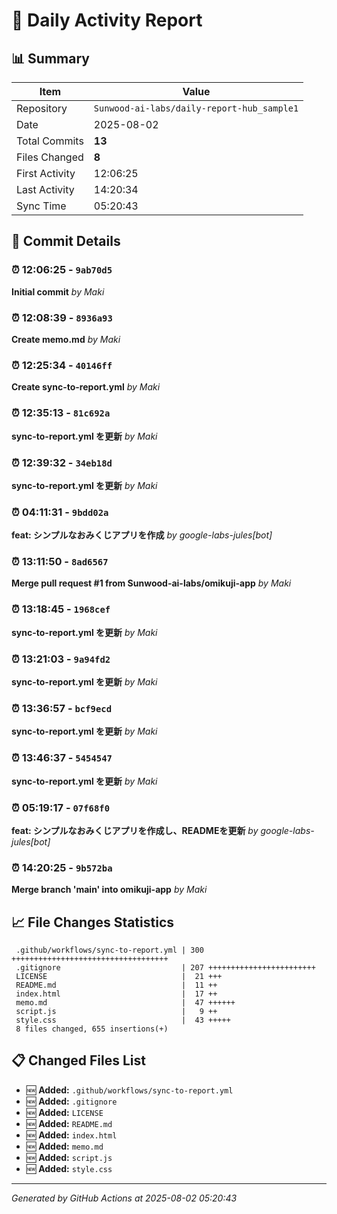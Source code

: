 # 📅 Daily Activity Report

## 📊 Summary
| Item | Value |
|------|-------|
| Repository | `Sunwood-ai-labs/daily-report-hub_sample1` |
| Date | 2025-08-02 |
| Total Commits | **13** |
| Files Changed | **8** |
| First Activity | 12:06:25 |
| Last Activity | 14:20:34 |
| Sync Time | 05:20:43 |

## 📝 Commit Details

### ⏰ 12:06:25 - `9ab70d5`
**Initial commit**
*by Maki*

### ⏰ 12:08:39 - `8936a93`
**Create memo.md**
*by Maki*

### ⏰ 12:25:34 - `40146ff`
**Create sync-to-report.yml**
*by Maki*

### ⏰ 12:35:13 - `81c692a`
**sync-to-report.yml を更新**
*by Maki*

### ⏰ 12:39:32 - `34eb18d`
**sync-to-report.yml を更新**
*by Maki*

### ⏰ 04:11:31 - `9bdd02a`
**feat: シンプルなおみくじアプリを作成**
*by google-labs-jules[bot]*

### ⏰ 13:11:50 - `8ad6567`
**Merge pull request #1 from Sunwood-ai-labs/omikuji-app**
*by Maki*

### ⏰ 13:18:45 - `1968cef`
**sync-to-report.yml を更新**
*by Maki*

### ⏰ 13:21:03 - `9a94fd2`
**sync-to-report.yml を更新**
*by Maki*

### ⏰ 13:36:57 - `bcf9ecd`
**sync-to-report.yml を更新**
*by Maki*

### ⏰ 13:46:37 - `5454547`
**sync-to-report.yml を更新**
*by Maki*

### ⏰ 05:19:17 - `07f68f0`
**feat: シンプルなおみくじアプリを作成し、READMEを更新**
*by google-labs-jules[bot]*

### ⏰ 14:20:25 - `9b572ba`
**Merge branch 'main' into omikuji-app**
*by Maki*

## 📈 File Changes Statistics

     .github/workflows/sync-to-report.yml | 300 +++++++++++++++++++++++++++++++++++
     .gitignore                           | 207 ++++++++++++++++++++++++
     LICENSE                              |  21 +++
     README.md                            |  11 ++
     index.html                           |  17 ++
     memo.md                              |  47 ++++++
     script.js                            |   9 ++
     style.css                            |  43 +++++
     8 files changed, 655 insertions(+)

## 📋 Changed Files List

- 🆕 **Added:** `.github/workflows/sync-to-report.yml`
- 🆕 **Added:** `.gitignore`
- 🆕 **Added:** `LICENSE`
- 🆕 **Added:** `README.md`
- 🆕 **Added:** `index.html`
- 🆕 **Added:** `memo.md`
- 🆕 **Added:** `script.js`
- 🆕 **Added:** `style.css`

---
*Generated by GitHub Actions at 2025-08-02 05:20:43*
